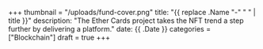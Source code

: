 +++
thumbnail = "/uploads/fund-cover.png"
title: "{{ replace .Name "-" " " | title }}"
description: "The Ether Cards project takes the NFT trend a step further by delivering a platform."
date: {{ .Date }}
categories = ["Blockchain"]
draft = true
+++